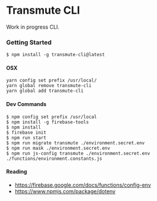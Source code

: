 # Transmute CLI

Work in progress CLI.

### Getting Started

```
$ npm install -g transmute-cli@latest 
```

#### OSX

```
yarn config set prefix /usr/local/
yarn global remove transmute-cli
yarn global add transmute-cli
```

#### Dev Commands
```
$ npm config set prefix /usr/local
$ npm install -g firebase-tools
$ npm install
$ firebase init
$ npm run start
$ npm run migrate transmute ./environment.secret.env
$ npm run mask ./environment.secret.env
$ npm run js-config transmute ./environment.secret.env ./functions/environment.constants.js
```

#### Reading

- https://firebase.google.com/docs/functions/config-env
- https://www.npmjs.com/package/dotenv